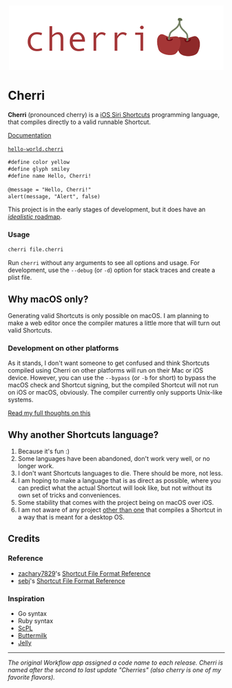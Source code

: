 <p align="center">
   <img src="assets/cherri.png" alt="cherri"/>
</p>

# Cherri

**Cherri** (pronounced cherry) is a [iOS Siri Shortcuts](https://apps.apple.com/us/app/shortcuts/id915249334)
programming language, that compiles directly to a valid runnable Shortcut.

[Documentation](https://electrikmilk.github.io/cherri/)

[`hello-world.cherri`](examples/hello-world.cherri)

```
#define color yellow
#define glyph smiley
#define name Hello, Cherri!

@message = "Hello, Cherri!"
alert(message, "Alert", false)
```

This project is in the early stages of development, but it does have an [_idealistic_ roadmap](https://github.com/electrikmilk/cherri/wiki/Project-Roadmap).

### Usage

```bash
cherri file.cherri
```

Run `cherri` without any arguments to see all options and usage. For development, use the `--debug` (or `-d`) option for
stack traces and create a plist file.

## Why macOS only?

Generating valid Shortcuts is only possible on macOS. I am planning to make a web editor once the compiler matures a
little more that will turn out valid Shortcuts.

### Development on other platforms

As it stands, I don't want someone to get confused and think Shortcuts compiled using Cherri on other platforms will run
on their Mac or iOS device. However, you can use the `--bypass` (or `-b` for short) to bypass the macOS check and
Shortcut signing, but the compiled Shortcut will not run on iOS or macOS, obviously. The compiler currently only
supports Unix-like systems.

[Read my full thoughts on this](https://github.com/electrikmilk/cherri/wiki/Why-macOS-only%3F)

## Why another Shortcuts language?

1. Because it's fun :)
2. Some languages have been abandoned, don't work very well, or no longer work.
3. I don't want Shortcuts languages to die. There should be more, not less.
4. I am hoping to make a language that is as direct as possible, where you can predict what the actual Shortcut will
   look like, but not without its own set of tricks and conveniences.
5. Some stability that comes with the project being on macOS over iOS.
6. I am not aware of any project [other than one](https://github.com/zachary7829/Buttermilk) that compiles a
   Shortcut in a way that is meant for a desktop OS.

## Credits

### Reference

- [zachary7829](https://github.com/zachary7829)'s [Shortcut File Format Reference](https://zachary7829.github.io/blog/shortcuts/fileformat)
- [sebj](https://github.com/sebj)'s [Shortcut File Format Reference](https://github.com/sebj/iOS-Shortcuts-Reference)

### Inspiration

- Go syntax
- Ruby syntax
- [ScPL](https://github.com/pfgithub/scpl)
- [Buttermilk](https://github.com/zachary7829/Buttermilk)
- [Jelly](https://jellycuts.com)

---

_The original Workflow app assigned a code name to each release. Cherri is named after the second to last
update "Cherries" (also cherry is one of my favorite flavors)._
